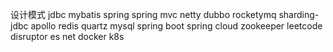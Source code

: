 设计模式
jdbc
mybatis
spring
spring mvc
netty
dubbo
rocketymq
sharding-jdbc
apollo
redis
quartz
mysql
spring boot
spring cloud
zookeeper
leetcode
disruptor
es
net
docker
k8s